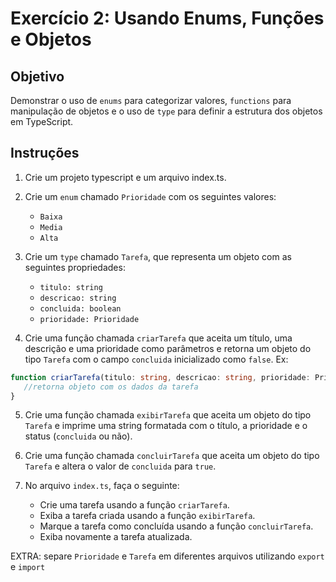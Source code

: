 # Exercício 2: Usando Enums, Funções e Objetos

## Objetivo
Demonstrar o uso de `enums` para categorizar valores, `functions` para manipulação de objetos e o uso de `type` para definir a estrutura dos objetos em TypeScript.

## Instruções

1. Crie um projeto typescript e um arquivo index.ts.

2. Crie um `enum` chamado `Prioridade` com os seguintes valores:
   - `Baixa`
   - `Media`
   - `Alta`

3. Crie um `type` chamado `Tarefa`, que representa um objeto com as seguintes propriedades:
   - `titulo: string`
   - `descricao: string`
   - `concluida: boolean`
   - `prioridade: Prioridade`

4. Crie uma função chamada `criarTarefa` que aceita um título, uma descrição e uma prioridade como parâmetros e retorna um objeto do tipo `Tarefa` com o campo `concluida` inicializado como `false`. Ex:

  ```typescript
  function criarTarefa(titulo: string, descricao: string, prioridade: Prioridade): Tarefa {
     //retorna objeto com os dados da tarefa
  }
  ``` 

5. Crie uma função chamada `exibirTarefa` que aceita um objeto do tipo `Tarefa` e imprime uma string formatada com o título, a prioridade e o status (`concluida` ou não).

6. Crie uma função chamada `concluirTarefa` que aceita um objeto do tipo `Tarefa` e altera o valor de `concluida` para `true`.

7. No arquivo `index.ts`, faça o seguinte:
   - Crie uma tarefa usando a função `criarTarefa`.
   - Exiba a tarefa criada usando a função `exibirTarefa`.
   - Marque a tarefa como concluída usando a função `concluirTarefa`.
   - Exiba novamente a tarefa atualizada.

EXTRA: separe `Prioridade` e `Tarefa` em diferentes arquivos utilizando `export` e `import`